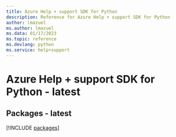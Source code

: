 ```yaml
---
title: Azure Help + support SDK for Python
description: Reference for Azure Help + support SDK for Python
author: lmazuel
ms.author: lmazuel
ms.data: 01/17/2023
ms.topic: reference
ms.devlang: python
ms.service: help+support
---
```

# Azure Help + support SDK for Python - latest
## Packages - latest
[!INCLUDE [packages](help-+-support-index.md)]